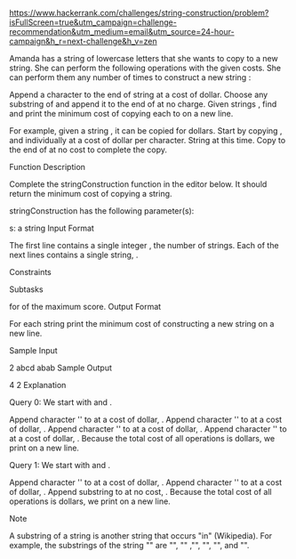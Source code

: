 https://www.hackerrank.com/challenges/string-construction/problem?isFullScreen=true&utm_campaign=challenge-recommendation&utm_medium=email&utm_source=24-hour-campaign&h_r=next-challenge&h_v=zen


Amanda has a string of lowercase letters that she wants to copy to a new string. She can perform the following operations with the given costs. She can perform them any number of times to construct a new string :

Append a character to the end of string  at a cost of  dollar.
Choose any substring of  and append it to the end of  at no charge.
Given  strings , find and print the minimum cost of copying each  to  on a new line.

For example, given a string , it can be copied for  dollars. Start by copying ,  and  individually at a cost of  dollar per character. String  at this time. Copy  to the end of  at no cost to complete the copy.

Function Description

Complete the stringConstruction function in the editor below. It should return the minimum cost of copying a string.

stringConstruction has the following parameter(s):

s: a string
Input Format

The first line contains a single integer , the number of strings.
Each of the next  lines contains a single string, .

Constraints

Subtasks

 for  of the maximum score.
Output Format

For each string  print the minimum cost of constructing a new string  on a new line.

Sample Input

2
abcd
abab
Sample Output

4
2
Explanation

Query 0: We start with  and .

Append character '' to  at a cost of  dollar, .
Append character '' to  at a cost of  dollar, .
Append character '' to  at a cost of  dollar, .
Append character '' to  at a cost of  dollar, .
Because the total cost of all operations is  dollars, we print  on a new line.

Query 1: We start with  and .

Append character '' to  at a cost of  dollar, .
Append character '' to  at a cost of  dollar, .
Append substring  to  at no cost, .
Because the total cost of all operations is  dollars, we print  on a new line.

Note

A substring of a string  is another string  that occurs "in"  (Wikipedia). For example, the substrings of the string "" are "", "" ,"", "", "", and "".